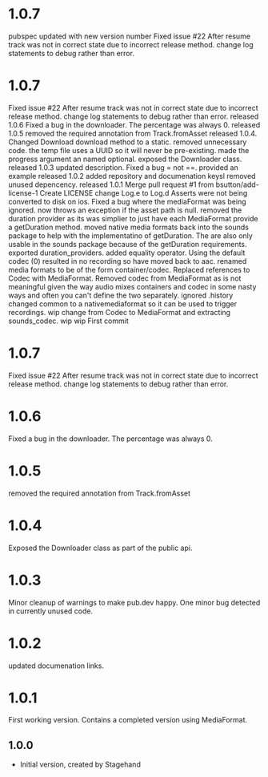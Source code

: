 # 1.0.7
pubspec updated with new version number
Fixed issue #22 After resume track was not in correct state due to incorrect release method.
change log statements to debug rather than error.

# 1.0.7
Fixed issue #22 After resume track was not in correct state due to incorrect release method.
change log statements to debug rather than error.
released 1.0.6
Fixed a bug in the downloader. The percentage was always 0.
released 1.0.5
removed the required annotation from Track.fromAsset
released 1.0.4.
Changed Download download method to a static.
removed unnecessary code. the temp file uses a UUID so it will never be pre-existing.
made the progress argument an named optional.
exposed the Downloader class.
released 1.0.3
updated description.
Fixed a bug = not ==.
provided an example
released 1.0.2
added repository and documenation keysl
removed unused depencency.
released 1.0.1
Merge pull request #1 from bsutton/add-license-1
Create LICENSE
change Log.e to Log.d
Asserts were not being converted to disk on ios.
Fixed a bug where the mediaFormat was being ignored.
now throws an exception if the asset path is null.
removed the duration provider as its was simplier to just have each MediaFormat provide a getDuration method.
moved native media formats back into the sounds package to help with the implementatino of getDuration. The are also only usable in the sounds package because of the getDuration requirements.
exported duration_providers.
added equality operator.
Using the default codec (0) resulted in no recording so have moved back to aac.
renamed media formats to be of the form container/codec.
Replaced references to Codec with MediaFormat. Removed codec from MediaFormat as is not meaningful given the way audio mixes containers and codec in some nasty ways and often you can't define the two separately.
ignored .history
changed common to a nativemediaformat so it can be used to trigger recordings.
wip change from Codec to MediaFormat and extracting sounds_codec.
wip
wip
First commit

# 1.0.7
Fixed issue #22 After resume track was not in correct state due to incorrect release method.
change log statements to debug rather than error.
# 1.0.6
Fixed a bug in the downloader. The percentage was always 0.

# 1.0.5
removed the required annotation from Track.fromAsset

# 1.0.4
Exposed the Downloader class as part of the public api.
# 1.0.3
Minor cleanup of warnings to make pub.dev happy.
One minor bug detected in currently unused code.
# 1.0.2
updated documenation links.
# 1.0.1

First working version.
Contains a completed version using MediaFormat.
## 1.0.0

- Initial version, created by Stagehand
